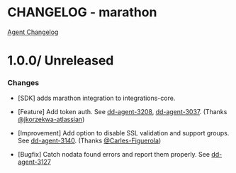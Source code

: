 # CHANGELOG - marathon

[Agent Changelog](https://github.com/DataDog/dd-agent/blob/master/CHANGELOG.md)

1.0.0/ Unreleased
==================

### Changes

* [SDK] adds marathon integration to integrations-core.

* [Feature] Add token auth. See [dd-agent-3208](https://github.com/DataDog/dd-agent/issues/3208), [dd-agent-3037](https://github.com/DataDog/dd-agent/issues/3037). (Thanks [@jkorzekwa-atlassian][])

* [Improvement] Add option to disable SSL validation and support groups. See [dd-agent-3140](https://github.com/DataDog/dd-agent/issues/3140). (Thanks [@Carles-Figuerola][])

* [Bugfix] Catch nodata found errors and report them properly. See [dd-agent-3127](https://github.com/DataDog/dd-agent/issues/3127)

<!--- The following link definition list is generated by PimpMyChangelog --->
[@Carles-Figuerola]: https://github.com/Carles-Figuerola
[@jkorzekwa-atlassian]: https://github.com/jkorzekwa-atlassian

